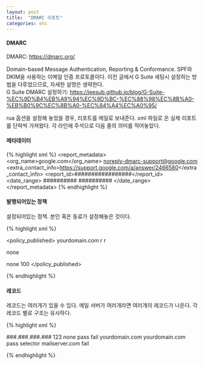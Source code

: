 ```yaml
---
layout: post
title:  "DMARC 리포트"
categories: etc
---
```


#### DMARC

DMARC: <https://dmarc.org/>

Domain-based Message Authentication, Reporting & Conformance.
SPF와 DKIM을 사용하는 이메일 인증 프로토콜이다.
이전 글에서 G Suite 세팅시 설정하는 방법을 다루었으므로, 자세한 설명은 생략한다.<br />
G Suite DMARC 설정하기: <https://jeesub.github.io/blog/G-Suite-%EC%9D%B4%EB%A9%94%EC%9D%BC-%EC%88%98%EC%8B%A0-%EB%B0%9C%EC%8B%A0-%EC%84%A4%EC%A0%95/>

rua 옵션을 설정해 놓았을 경우, 리포트를 메일로 보내준다.
xml 파일로 온 실제 리포트를 단락씩 가져왔다.
각 라인에 주석으로 다음 줄의 의미를 적어놓았다.

#### 메타데이터

{% highlight xml %}
<report_metadata>
	<!-- report를 보내준 주체 -->
	<org_name>google.com</org_name>
	<email>noreply-dmarc-support@google.com</email>
	<extra_contact_info>https://support.google.com/a/answer/2466580</extra_contact_info>
	<report_id>#################</report_id>
	<!-- 어느 기간의 리포트인가 -->
	<date_range>
		<begin>##########</begin>
		<end>##########</end>
	</date_range>
</report_metadata>
{% endhighlight %}

#### 발행되어있는 정책

설정되어있는 정책. 본인 혹은 동료가 설정해놓은 것이다.

{% highlight xml %}

<policy_published>
	<!-- 도메인 -->
	<domain>yourdomain.com</domain>
	<!-- dkim 설정. r / s 중 하나다. r은 느슨함, s는 엄격함. -->
	<adkim>r</adkim>
	<!-- spf 설정. r / s 중 하나다. r은 느슨함, s는 엄격함. -->
	<aspf>r</aspf>
	<!-- policy 설정. none / quarantine / reject 중 하나다. -->
	<!-- none은 없음, quarantine은 스팸조치, reject는 메일 거부 -->
	<p>none</p>
	<!-- 서브도메인 policy 설정 -->
	<sp>none</sp>
	<!-- 퍼센트 설정. 전체 메일의 몇 퍼센트에 대해 설정된 DMARC 정책을 적용할 것인가. -->
	<pct>100</pct>
</policy_published>

{% endhighlight %}

#### 레코드

레코드는 여러개가 있을 수 있다.
메일 서버가 여러개라면 여러개의 레코드가 나온다.
각 레코드 별로 구조는 유사하다.

{% highlight xml %}

<!-- 여기서부터 각 리포트 시작 -->
<record>
	<row>
		<!-- 메일이 발송된 IP. -->
		<source_ip>###.###.###.###</source_ip>
		<!-- 몇 통의 메일이 해당되는가 -->
		<count>123</count>
		<policy_evaluated>
			<disposition>none</disposition>
			<!-- DKIM pass 여부. pass / fail -->
			<dkim>pass</dkim>
			<!-- SPF pass 여부. pass / fail -->
			<spf>fail</spf>
		</policy_evaluated>
	</row>
	<identifiers>
		<header_from>yourdomain.com</header_from>
	</identifiers>
	<auth_results>
		<!-- DKIM 결과 리포트 -->
		<dkim>
			<domain>yourdomain.com</domain>
			<!-- DKIM 결과. pass / fail -->
			<result>pass</result>
			<!-- selector를 통해서 어떤 메일서버의 DKIM인지 파악할 수 있다. DKIM을 생성할 때 selector를 정했을 것이다. -->
			<selector>selector</selector>
		</dkim>
		<!-- SPF 결과 리포트 -->
		<spf>
			<domain>mailserver.com</domain>
			<!-- SPF 결과. pass / fail -->
			<result>fail</result>
		</spf>
	</auth_results>
</record>

{% endhighlight %}